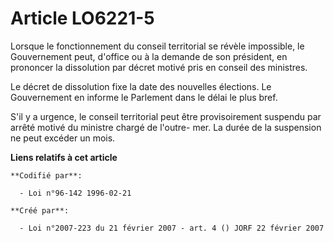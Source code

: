 # Article LO6221-5

Lorsque le fonctionnement du conseil territorial se révèle impossible, le Gouvernement peut, d'office ou à la demande de son
président, en prononcer la dissolution par décret motivé pris en conseil des ministres.

Le décret de dissolution fixe la date des nouvelles élections. Le Gouvernement en informe le Parlement dans le délai le plus
bref.

S'il y a urgence, le conseil territorial peut être provisoirement suspendu par arrêté motivé du ministre chargé de l'outre-
mer. La durée de la suspension ne peut excéder un mois.

**Liens relatifs à cet article**

	**Codifié par**:

	  - Loi n°96-142 1996-02-21

	**Créé par**:

	  - Loi n°2007-223 du 21 février 2007 - art. 4 () JORF 22 février 2007
